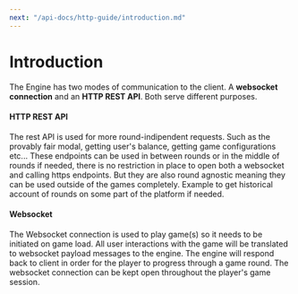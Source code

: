 ```yaml
---
next: "/api-docs/http-guide/introduction.md"
---
```


# Introduction
The Engine has two modes of communication to the client. A **websocket connection** and an **HTTP REST API**. Both serve different purposes. 

#### HTTP REST API
The rest API is used for more round-indipendent requests. Such as the provably fair modal, getting user's balance, getting game configurations etc... These endpoints can be used in between rounds or in the middle of rounds if needed, there is no restriction in place to open both a websocket and calling https endpoints. But they are also round agnostic meaning they can be used outside of the games completely. Example to get historical account of rounds on some part of the platform if needed.

#### Websocket
The Websocket connection is used to play game(s) so it needs to be initiated on game load. All user interactions with the game will be translated to websocket payload messages to the engine. The engine will respond back to client in order for the player to progress through a game round. The websocket connection can be kept open throughout the player's game session. 
